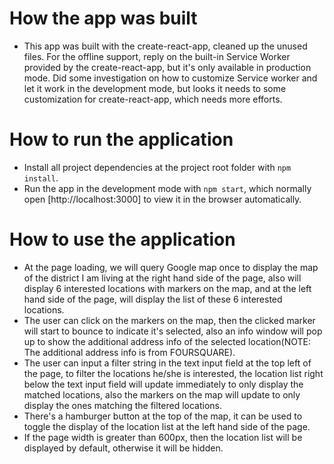 # How the app was built

* This app was built with the create-react-app, cleaned up the unused files. For the offline support, reply on the built-in Service Worker provided by the create-react-app, but it's only available in production mode. Did some investigation on how to customize Service worker and let it work in the development mode, but looks it needs to some customization for create-react-app, which needs more efforts.

# How to run the application

* Install all project dependencies at the project root folder with `npm install`.
* Run the app in the development mode with `npm start`, which normally open [http://localhost:3000] to view it in the browser automatically.

# How to use the application

* At the page loading, we will query Google map once to display the map of the district I am living at the right hand side of the page, also will display 6 interested locations with markers on the map, and at the left hand side of the page, will display the list of these 6 interested locations.
* The user can click on the markers on the map, then the clicked marker will start to bounce to indicate it's selected, also an info window will pop up to show the additional address info of the selected location(NOTE: The additional address info is from FOURSQUARE).
* The user can input a filter string in the text input field at the top left of the page, to filter the locations he/she is interested, the location list right below the text input field will update immediately to only display the matched locations, also the markers on the map will update to only display the ones matching the filtered locations.
* There's a hamburger button at the top of the map, it can be used to toggle the display of the location list at the left hand side of the page.
* If the page width is greater than 600px, then the location list will be displayed by default, otherwise it will be hidden.